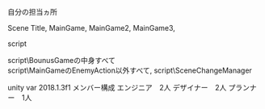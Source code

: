 自分の担当ヵ所

Scene
Title,
MainGame,
MainGame2,
MainGame3,

script


script\BounusGameの中身すべて  
script\MainGameのEnemyAction以外すべて,
script\SceneChangeManager


unity var 2018.1.3f1
メンバー構成
エンジニア　2人
デザイナー　2人
プランナー　1人


